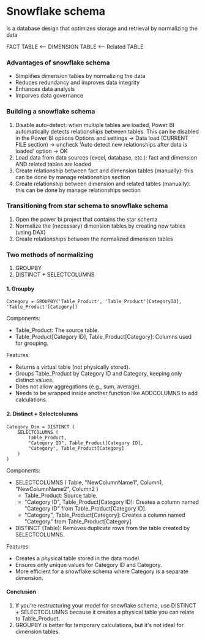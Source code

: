 # Snowflake schema
Is a database design that optimizes storage and retrieval by normalizing the data

FACT TABLE <-- DIMENSION TABLE <-- Related TABLE

### Advantages of snowflake schema
- Simplifies dimension tables by normalizing the data
- Reduces redundancy and improves data integrity
- Enhances data analysis
- Imporves data governance

### Building a snowflake schema
1. Disable auto-detect: when multiple tables are loaded, Power BI automatically detects relationships between tables. This can be disabled in the Power BI options
Options and settings -> Data load (CURRENT FILE section) -> uncheck 'Auto detect new relationships after data is loaded' option -> OK
2. Load data from data sources (excel, database, etc.): fact and dimension AND related tables are loaded
3. Create relationship between fact and dimension tables (manually): this can be done by manage relationships section
3. Create relationship between dimension and related tables (manually): this can be done by manage relationships section

### Transitioning from star schema to snowflake schema
1. Open the power bi project that contains the star schema
2. Normalize the (necessary) dimension tables by creating new tables (using DAX)
3. Create relationships between the normalized dimension tables 

### Two methods of normalizing
1. GROUPBY
2. DISTINCT + SELECTCOLUMNS

#### 1. Groupby
```DAX
Category = GROUPBY('Table_Product', 'Table_Product'[CategoryID], 'Table_Product'[Category])
```
Components:
- Table_Product: The source table.
- Table_Product[Category ID], Table_Product[Category]: Columns used for grouping.

Features:
- Returns a virtual table (not physically stored).
- Groups Table_Product by Category ID and Category, keeping only distinct values.
- Does not allow aggregations (e.g., sum, average).
- Needs to be wrapped inside another function like ADDCOLUMNS to add calculations.

#### 2. Distinct + Selectcolumns
```DAX
Category_Dim = DISTINCT ( 
    SELECTCOLUMNS ( 
        Table_Product, 
        "Category ID", Table_Product[Category ID], 
        "Category", Table_Product[Category] 
    ) 
)
```
Components:
- SELECTCOLUMNS ( Table, "NewColumnName1", Column1, "NewColumnName2", Column2 )
    - Table_Product: Source table.
    - "Category ID", Table_Product[Category ID]: Creates a column named "Category ID" from Table_Product[Category ID].
    - "Category", Table_Product[Category]: Creates a column named "Category" from Table_Product[Category].
- DISTINCT (Table): Removes duplicate rows from the table created by SELECTCOLUMNS.

Features:
- Creates a physical table stored in the data model.
- Ensures only unique values for Category ID and Category.
- More efficient for a snowflake schema where Category is a separate dimension.

#### Conclusion
1. If you're restructuring your model for snowflake schema, use DISTINCT + SELECTCOLUMNS because it creates a physical table you can relate to Table_Product.
2. GROUPBY is better for temporary calculations, but it's not ideal for dimension tables.
